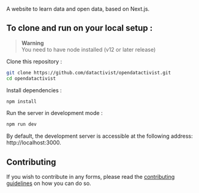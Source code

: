 A website to learn data and open data, based on Next.js.

## To clone and run on your local setup :

> **Warning**  
> You need to have node installed (v12 or later release)

Clone this repository :

```bash
git clone https://github.com/datactivist/opendatactivist.git
cd opendatactivist
```

Install dependencies :

```bash
npm install
```

Run the server in development mode :

```bash
npm run dev
```

By default, the development server is accessible at the following address: http://localhost:3000.

## Contributing

If you wish to contribute in any forms, please read the [contributing guidelines](/CONTRIBUTING.md) on how you can do so.
